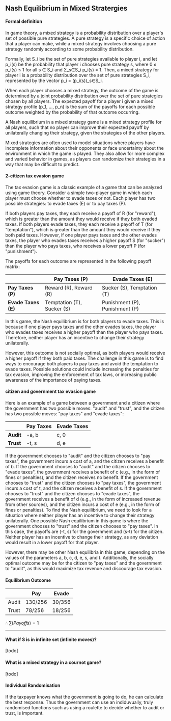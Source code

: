 ## Nash Equilibrium in Mixed Stratergies

#### Formal definition

In game theory, a mixed strategy is a probability distribution over a player's set of possible pure strategies. A pure strategy is a specific choice of action that a player can make, while a mixed strategy involves choosing a pure strategy randomly according to some probability distribution.

Formally, let S_i be the set of pure strategies available to player i, and let p_i(s) be the probability that player i chooses pure strategy s, where 0 ≤ p_i(s) ≤ 1 for all s ∈ S_i and Σ_s∈S_i p_i(s) = 1. Then, a mixed strategy for player i is a probability distribution over the set of pure strategies S_i, represented by the vector p_i = (p_i(s))_s∈S_i.

When each player chooses a mixed strategy, the outcome of the game is determined by a joint probability distribution over the set of pure strategies chosen by all players. The expected payoff for a player i given a mixed strategy profile (p_1, ..., p_n) is the sum of the payoffs for each possible outcome weighted by the probability of that outcome occurring.

A Nash equilibrium in a mixed strategy game is a mixed strategy profile for all players, such that no player can improve their expected payoff by unilaterally changing their strategy, given the strategies of the other players.

Mixed strategies are often used to model situations where players have incomplete information about their opponents or face uncertainty about the environment in which the game is played. They also allow for more complex and varied behavior in games, as players can randomize their strategies in a way that may be difficult to predict.

#### 2-citizen tax evasion game
The tax evasion game is a classic example of a game that can be analyzed using game theory. Consider a simple two-player game in which each player must choose whether to evade taxes or not. Each player has two possible strategies: to evade taxes (E) or to pay taxes (P).

If both players pay taxes, they each receive a payoff of R (for "reward"), which is greater than the amount they would receive if they both evaded taxes. If both players evade taxes, they each receive a payoff of T (for "temptation"), which is greater than the amount they would receive if they both paid taxes. However, if one player pays taxes and the other evades taxes, the player who evades taxes receives a higher payoff S (for "sucker") than the player who pays taxes, who receives a lower payoff P (for "punishment").

The payoffs for each outcome are represented in the following payoff matrix:

|     | Pay Taxes (P) | Evade Taxes (E) |
|-----|-------------|-------------|
|**Pay Taxes (P)**| Reward (R), Reward (R) | Sucker (S), Temptation (T) |
|**Evade Taxes (E)**| Temptation (T), Sucker (S) | Punishment (P), Punishment (P) |

In this game, the Nash equilibrium is for both players to evade taxes. This is because if one player pays taxes and the other evades taxes, the player who evades taxes receives a higher payoff than the player who pays taxes. Therefore, neither player has an incentive to change their strategy unilaterally.

However, this outcome is not socially optimal, as both players would receive a higher payoff if they both paid taxes. The challenge in this game is to find ways to encourage both players to pay taxes and avoid the temptation to evade taxes. Possible solutions could include increasing the penalties for tax evasion, improving the enforcement of tax laws, or increasing public awareness of the importance of paying taxes.

#### citizen and government tax evasion game

Here is an example of a game between a government and a citizen where the government has two possible moves: "audit" and "trust", and the citizen has two possible moves: "pay taxes" and "evade taxes":

| | Pay Taxes | Evade Taxes |
|----------|-----------|-------------|
| **Audit**     | -a, b     | c, 0 |       
| **Trust**     | -t, s     | d, e |

If the government chooses to "audit" and the citizen chooses to "pay taxes", the government incurs a cost of a, and the citizen receives a benefit of b.
If the government chooses to "audit" and the citizen chooses to "evade taxes", the government receives a benefit of c (e.g., in the form of fines or penalties), and the citizen receives no benefit.
If the government chooses to "trust" and the citizen chooses to "pay taxes", the government incurs a cost of t, and the citizen receives a benefit of s.
If the government chooses to "trust" and the citizen chooses to "evade taxes", the government receives a benefit of d (e.g., in the form of increased revenue from other sources), and the citizen incurs a cost of e (e.g., in the form of fines or penalties).
To find the Nash equilibrium, we need to look for a situation where neither player has an incentive to change their strategy unilaterally. One possible Nash equilibrium in this game is where the government chooses to "trust" and the citizen chooses to "pay taxes". In this case, the payoffs are (-t, s) for the government and (s-t) for the citizen. Neither player has an incentive to change their strategy, as any deviation would result in a lower payoff for that player.

However, there may be other Nash equilibria in this game, depending on the values of the parameters a, b, c, d, e, s, and t. Additionally, the socially optimal outcome may be for the citizen to "pay taxes" and the government to "audit", as this would maximize tax revenue and discourage tax evasion.

#### Equilibrium Outcome

|       | Pay     | Evade  |
| ----- | ------- | ------ |
| Audit | 130/256 | 30/356 |
| Trust | 78/256  | 18/256 |

$\therefore\sum(Payoffs) = 1$

<hr>

#### What if S is in infinite set (infinite moves)?

[todo]

#### What is a mixed strategy in a cournot game?

[todo]

#### Individual Randomisation

If the taxpayer knows what the government is going to do, he can calculate the best response. Thus the government can use an indiduvually, truly randomised functions such as using a roulette to decide whether to audit or trust, is important.

